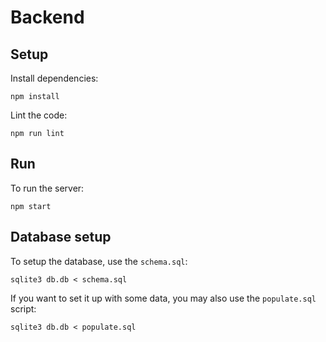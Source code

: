 # Backend

## Setup

Install dependencies:

```
npm install
```

Lint the code:

```
npm run lint
```

## Run

To run the server:

```
npm start
```

## Database setup

To setup the database, use the `schema.sql`:

```
sqlite3 db.db < schema.sql
```

If you want to set it up with some data, you may also use the `populate.sql` script:

```
sqlite3 db.db < populate.sql
```
